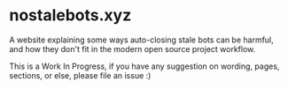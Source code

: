 # nostalebots.xyz

A website explaining some ways auto-closing stale bots can be harmful, and how they don't fit in the modern open source project workflow.

This is a Work In Progress, if you have any suggestion on wording, pages, sections, or else, please file an issue :)

